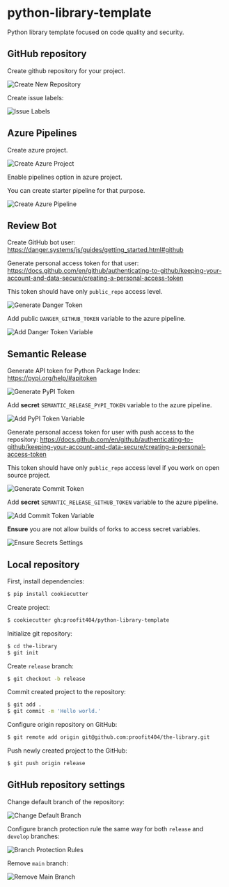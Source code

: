 # python-library-template

Python library template focused on code quality and security.

## GitHub repository

Create github repository for your project.

![Create New Repository](./images/create_new_repository.png)

Create issue labels:

![Issue Labels](./images/issue_labels.png)

## Azure Pipelines

Create azure project.

![Create Azure Project](./images/create_azure_project.png)

Enable pipelines option in azure project.

You can create starter pipeline for that purpose.

![Create Azure Pipeline](./images/create_azure_pipeline.png)

## Review Bot

Create GitHub bot user: https://danger.systems/js/guides/getting_started.html#github

Generate personal access token for that user: https://docs.github.com/en/github/authenticating-to-github/keeping-your-account-and-data-secure/creating-a-personal-access-token

This token should have only `public_repo` access level.

![Generate Danger Token](./images/generate_danger_token.png)

Add public `DANGER_GITHUB_TOKEN` variable to the azure pipeline.

![Add Danger Token Variable](./images/add_danger_token_variable.png)

## Semantic Release

Generate API token for Python Package Index: https://pypi.org/help/#apitoken

![Generate PyPI Token](./images/generate_pypi_token.png)

Add **secret** `SEMANTIC_RELEASE_PYPI_TOKEN` variable to the azure pipeline.

![Add PyPI Token Variable](./images/add_pypi_token_variable.png)

Generate personal access token for user with push access to the repository: https://docs.github.com/en/github/authenticating-to-github/keeping-your-account-and-data-secure/creating-a-personal-access-token

This token should have only `public_repo` access level if you work on open source project.

![Generate Commit Token](./images/generate_commit_token.png)

Add **secret** `SEMANTIC_RELEASE_GITHUB_TOKEN` variable to the azure pipeline.

![Add Commit Token Variable](./images/add_commit_token_variable.png)

**Ensure** you are not allow builds of forks to access secret variables.

![Ensure Secrets Settings](./images/ensure_secrets_settings.png)

## Local repository

First, install dependencies:

```bash
$ pip install cookiecutter
```

Create project:

```bash
$ cookiecutter gh:proofit404/python-library-template
```

Initialize git repository:

```bash
$ cd the-library
$ git init
```

Create `release` branch:

```bash
$ git checkout -b release
```

Commit created project to the repository:

```bash
$ git add .
$ git commit -m 'Hello world.'
```

Configure origin repository on GitHub:

```bash
$ git remote add origin git@github.com:proofit404/the-library.git
```

Push newly created project to the GitHub:

```bash
$ git push origin release
```

## GitHub repository settings

Change default branch of the repository:

![Change Default Branch](./images/change_default_branch.png)

Configure branch protection rule the same way for both `release` and `develop` branches:

![Branch Protection Rules](./images/branch_protection_rules.png)

Remove `main` branch:

![Remove Main Branch](./images/remove_main_branch.png)
